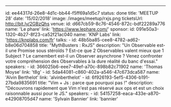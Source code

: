 ---
id: ee44317d-26e8-4d1c-bb44-f5ff69a1d5c7
status: done
title: 'MEETUP 28'
date: '15/02/2018'
image: /images/meetup/rxjs.png
ticketsUrl: http://bit.ly/2GBzQhs
venue:
    id: d667cb59-8c76-4546-872c-bdf22289a776
    name: 'Le phare'
    link: 'https://www.lephare.com/'
sponsor:
    id: 091e50a3-1320-4b27-8f23-ca52f21ac040
    name: 'KNP Labs'
    link: 'https://knplabs.com/fr'
talks:
    -
        id: 48b5ba85-cee8-4782-ad62-b8e06d704858
        title: "MythBusters : RxJS"
        description: "Un Observable est-il une Promise sous stéroïds ? Est-ce que 2 Observables valent mieux que 1 Subject ? Le camembert est-il un Observer asynchrone ?
Venez confronter votre compréhension des Observables à la dure réalité du banc d'essai."
        speakers:
            -
                id: 366025b6-eee7-49ef-a70c-898b82c71902
                name: 'Thomas Moyse'
                link: 't8g'
            -
                id: 5da44081-c860-402a-a546-47c673dca587
                name: 'Alvin Berthelot'
                link: 'alvinberthelot'
    -
        id: 6f926193-5ef5-4306-b191-27bda9835691
        title: "Vim + Js : parce que pourquoi pas !"
        description: "Découvrons rapidement que Vim n'est pas réservé aux ops et est un choix raisonnable aussi pour le JS."
        speakers:
            -
                id: 54157258-eaca-433e-a870-e42908705d47
                name: 'Sylvain Bannier'
                link: 'bannier'
